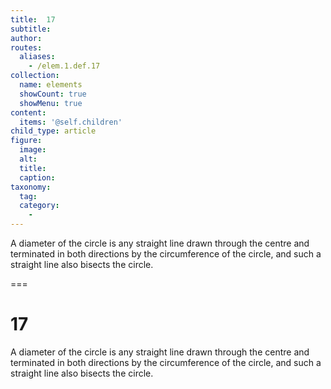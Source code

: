 ```yaml
---
title:  17
subtitle: 
author:
routes:
  aliases:
    - /elem.1.def.17
collection:
  name: elements
  showCount: true
  showMenu: true
content:
  items: '@self.children'
child_type: article
figure:
  image:
  alt:
  title:
  caption:
taxonomy:
  tag:
  category:
    - 
---
```


<p>A <term>diameter</term> of the circle is any straight line drawn through the centre and terminated in both directions by the circumference of the circle, and such a straight line also bisects the circle.</p>

===

<h1>17</h1>
<p>A <term>diameter</term> of the circle is any straight line drawn through the centre and terminated in both directions by the circumference of the circle, and such a straight line also bisects the circle.</p>

